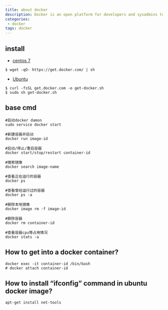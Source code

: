 ```yaml
---
title: about docker
description: Docker is an open platform for developers and sysadmins to build, ship, and run distributed applications, whether on laptops, data center VMs, or the cloud.
categories:
 - docker
tags: docker
---
```


## install
- [centos 7](https://stackoverflow.com/questions/43869867/installing-docker-17-version-on-centos-7)

```shell
$ wget -qO- https://get.docker.com/ | sh
```

- [Ubuntu](https://docs.docker.com/engine/installation/linux/docker-ce/ubuntu/#install-using-the-repository)

```shell
$ curl -fsSL get.docker.com -o get-docker.sh
$ sudo sh get-docker.sh
```

## base cmd

```shell
#启动docker damon
sudo service docker start

#新建容器并启动
docker run image-id

#启动/停止/重启容器
docker start/stop/restart container-id

#搜索镜像
docker search image-name

#查看正在运行的容器
docker ps

#查看曾经运行过的容器
docker ps -a

#删除本地镜像
docker image rm -f image-id

#删除容器
docker rm container-id

#查看容器cpu等占用情况
docker stats -a
```

## How to get into a docker container?
```shell
docker exec -it container-id /bin/bash
# docker attach container-id
```

## How to install “ifconfig” command in ubuntu docker image?

```shell
apt-get install net-tools
```
